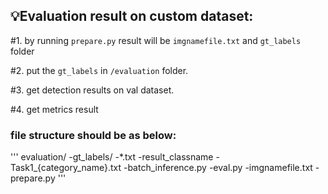 ## :bulb:Evaluation result on custom dataset: 


#1.   by running `prepare.py` result will be  `imgnamefile.txt` and `gt_labels` folder

#2.   put the `gt_labels` in `/evaluation` folder.

#3.   get detection results on val dataset.

#4.   get metrics result


### file structure should be as below:
'''
  evaluation/
    -gt_labels/
        -*.txt
    -result_classname
        -Task1_{category_name}.txt
    -batch_inference.py
    -eval.py
    -imgnamefile.txt
    -prepare.py
 '''

